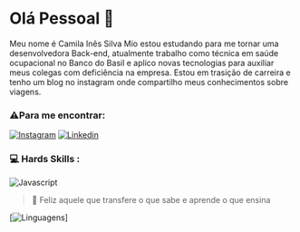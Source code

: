 # Olá Pessoal 👋 

Meu nome é Camila Inês Silva Mio estou estudando para me tornar uma desenvolvedora Back-end, atualmente trabalho como técnica em saúde ocupacional no Banco do Basil e aplico novas tecnologias para auxiliar meus colegas com deficiência na empresa.
Estou em trasição de carreira e tenho um blog no instagram onde compartilho meus conhecimentos sobre viagens.

### ⚠️Para me encontrar:
[![Instagram](https://img.shields.io/badge/Instagram-E4405F?style=for-the-badge&logo=instagram&logoColor=white)](https://www.instagram.com/)
[![Linkedin](https://img.shields.io/badge/LinkedIn-0077B5?style=for-the-badge&logo=Linkedim&logoColor=white)](https://www.linkedin.com/notifications/?filter=all)


### 💻 Hards Skills  : 
![Javascript](https://img.shields.io/badge/javascript-000000?style=for-the-badge&logo=javascript&logoColor=F7DF1E)

> 🚀 Feliz aquele que transfere o que sabe e aprende o que ensina

[![Linguagens](https://github-readme-stats.vercel.app/api/top-langs/?username=CamiMio)]




